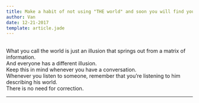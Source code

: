 ```yaml
---
title: Make a habit of not using "THE world" and soon you will find yourself understand this game more.
author: Van
date: 12-21-2017
template: article.jade
---
```


<br> What you call the world is just an illusion that springs out from a matrix of information. <br> And everyone has a different illusion. 
<br> Keep this in mind whenever you have a conversation. <br> Whenever you listen to someone, remember that you’re listening to him describing his world. <br> There is no need for correction. 


---







